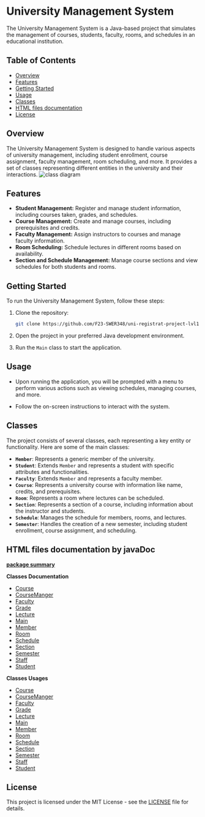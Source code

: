 # University Management System

The University Management System is a Java-based project that simulates the management of courses, students, faculty,
rooms, and schedules in an educational institution.

## Table of Contents

- [Overview](#overview)
- [Features](#features)
- [Getting Started](#getting-started)
- [Usage](#usage)
- [Classes](#classes)
- [HTML files documentation](#html-files-documentation)
- [License](#license)

## Overview

The University Management System is designed to handle various aspects of university management, including student
enrollment, course assignment, faculty management, room scheduling, and more. It provides a set of classes representing
different entities in the university and their interactions.
![class diagram](https://github.com/F23-SWER348/uni-registrat-project-lvl100/uni_diagram.jpg?raw=true)

## Features

- **Student Management:** Register and manage student information, including courses taken, grades, and schedules.
- **Course Management:** Create and manage courses, including prerequisites and credits.
- **Faculty Management:** Assign instructors to courses and manage faculty information.
- **Room Scheduling:** Schedule lectures in different rooms based on availability.
- **Section and Schedule Management:** Manage course sections and view schedules for both students and rooms.

## Getting Started

To run the University Management System, follow these steps:

1. Clone the repository:

    ```bash
    git clone https://github.com/F23-SWER348/uni-registrat-project-lvl100
    ```

2. Open the project in your preferred Java development environment.

3. Run the `Main` class to start the application.

## Usage

- Upon running the application, you will be prompted with a menu to perform various actions such as viewing schedules,
  managing courses, and more.

- Follow the on-screen instructions to interact with the system.

## Classes

The project consists of several classes, each representing a key entity or functionality. Here are some of the main
classes:

- **`Member`**: Represents a generic member of the university.
- **`Student`**: Extends `Member` and represents a student with specific attributes and functionalities.
- **`Faculty`**: Extends `Member` and represents a faculty member.
- **`Course`**: Represents a university course with information like name, credits, and prerequisites.
- **`Room`**: Represents a room where lectures can be scheduled.
- **`Section`**: Represents a section of a course, including information about the instructor and students.
- **`Schedule`**: Manages the schedule for members, rooms, and lectures.
- **`Semester`**: Handles the creation of a new semester, including student enrollment, course assignment, and
  scheduling.

## HTML files documentation by javaDoc

[**package summary**](https://github.com/F23-SWER348/uni-registrat-project-lvl100/blob/master/javaDoc/com/swer348/package-summary.html)

**Classes Documentation**

- [Course](https://github.com/F23-SWER348/uni-registrat-project-lvl100/blob/master/javaDoc/com/swer348/Course.html)
- [CourseManger](https://github.com/F23-SWER348/uni-registrat-project-lvl100/blob/master/javaDoc/com/swer348/CourseManager.html)
- [Faculty](https://github.com/F23-SWER348/uni-registrat-project-lvl100/blob/master/JavaDoccom/swer348/Faculty.html)
- [Grade](https://github.com/F23-SWER348/uni-registrat-project-lvl100/blob/master/javaDoc/com/swer348/Grade.html)
- [Lecture](https://github.com/F23-SWER348/uni-registrat-project-lvl100/blob/master/javaDoc/com/swer348/Lecture.html)
- [Main](https://github.com/F23-SWER348/uni-registrat-project-lvl100/blob/master/javaDoc/com/swer348/Main.html)
- [Member](https://github.com/F23-SWER348/uni-registrat-project-lvl100/blob/master/javaDoc/com/swer348/Member.html)
- [Room](https://github.com/F23-SWER348/uni-registrat-project-lvl100/blob/master/javaDoc/com/swer348/Room.html)
- [Schedule](https://github.com/F23-SWER348/uni-registrat-project-lvl100/blob/master/javaDoc/com/swer348/Schedule.html)
- [Section](https://github.com/F23-SWER348/uni-registrat-project-lvl100/blob/master/javaDoc/com/swer348/Section.html)
- [Semester](https://github.com/F23-SWER348/uni-registrat-project-lvl100/blob/master/javaDoc/com/swer348/Semester.html)
- [Staff](https://github.com/F23-SWER348/uni-registrat-project-lvl100/blob/master/javaDoc/com/swer348/Staff.html)
- [Student](https://github.com/F23-SWER348/uni-registrat-project-lvl100/blob/master/javaDoc/com/swer348/Student.html)

**Classes Usages**

- [Course](https://github.com/F23-SWER348/uni-registrat-project-lvl100/blob/master/javaDoc/com/swer348/class-use/Course.html)
- [CourseManger](https://github.com/F23-SWER348/uni-registrat-project-lvl100/blob/master/javaDoc/com/swer348/class-use/CourseManager.html)
- [Faculty](https://github.com/F23-SWER348/uni-registrat-project-lvl100/blob/master/JavaDoccom/swer348/class-use/Faculty.html)
- [Grade](https://github.com/F23-SWER348/uni-registrat-project-lvl100/blob/master/javaDoc/com/swer348/class-use/Grade.html)
- [Lecture](https://github.com/F23-SWER348/uni-registrat-project-lvl100/blob/master/javaDoc/com/swer348/class-use/Lecture.html)
- [Main](https://github.com/F23-SWER348/uni-registrat-project-lvl100/blob/master/javaDoc/com/swer348/class-use/Main.html)
- [Member](https://github.com/F23-SWER348/uni-registrat-project-lvl100/blob/master/javaDoc/com/swer348/class-use/Member.html)
- [Room](https://github.com/F23-SWER348/uni-registrat-project-lvl100/blob/master/javaDoc/com/swer348/class-use/Room.html)
- [Schedule](https://github.com/F23-SWER348/uni-registrat-project-lvl100/blob/master/javaDoc/com/swer348/class-use/Schedule.html)
- [Section](https://github.com/F23-SWER348/uni-registrat-project-lvl100/blob/master/javaDoc/com/swer348/class-use/Section.html)
- [Semester](https://github.com/F23-SWER348/uni-registrat-project-lvl100/blob/master/javaDoc/com/swer348/class-use/Semester.html)
- [Staff](https://github.com/F23-SWER348/uni-registrat-project-lvl100/blob/master/javaDoc/com/swer348/class-use/Staff.html)
- [Student](https://github.com/F23-SWER348/uni-registrat-project-lvl100/blob/master/javaDoc/com/swer348/class-use/class-use/Student.html)

## License

This project is licensed under the MIT License - see the [LICENSE](LICENSE) file for details.
